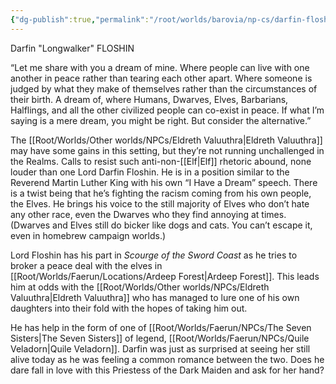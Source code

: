 ```yaml
---
{"dg-publish":true,"permalink":"/root/worlds/barovia/np-cs/darfin-floshin/","tags":["Faerun"]}
---
```


Darfin "Longwalker" FLOSHIN

“Let me share with you a dream of mine. Where people can live with one another in peace rather than tearing each other apart. Where someone is judged by what they make of themselves rather than the circumstances of their birth. A dream of, where Humans, Dwarves, Elves, Barbarians, Halflings, and all the other civilized people can co-exist in peace. If what I’m saying is a mere dream, you might be right. But consider the alternative.”

The [[Root/Worlds/Other worlds/NPCs/Eldreth Valuuthra\|Eldreth Valuuthra]] may have some gains in this setting, but they’re not running unchallenged in the Realms. Calls to resist such anti-non-[[Elf\|Elf]] rhetoric abound, none louder than one Lord Darfin Floshin. He is in a position similar to the Reverend Martin Luther King with his own “I Have a Dream” speech. There is a twist being that he’s fighting the racism coming from his own people, the Elves. He brings his voice to the still majority of Elves who don’t hate any other race, even the Dwarves who they find annoying at times. (Dwarves and Elves still do bicker like dogs and cats. You can’t escape it, even in homebrew campaign worlds.)

Lord Floshin has his part in *Scourge of the Sword Coast* as he tries to broker a peace deal with the elves in [[Root/Worlds/Faerun/Locations/Ardeep Forest\|Ardeep Forest]]. This leads him at odds with the [[Root/Worlds/Other worlds/NPCs/Eldreth Valuuthra\|Eldreth Valuuthra]] who has managed to lure one of his own daughters into their fold with the hopes of taking him out.

He has help in the form of one of [[Root/Worlds/Faerun/NPCs/The Seven Sisters\|The Seven Sisters]] of legend, [[Root/Worlds/Faerun/NPCs/Quile Veladorn\|Quile Veladorn]]. Darfin was just as surprised at seeing her still alive today as he was feeling a common romance between the two. Does he dare fall in love with this Priestess of the Dark Maiden and ask for her hand?
